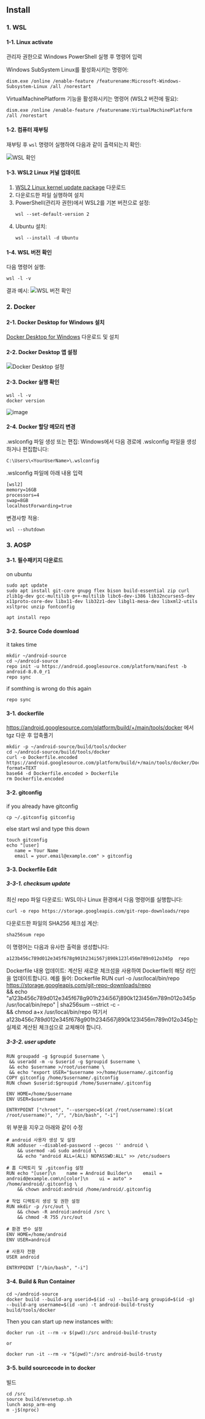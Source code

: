 ## Install

### 1. WSL

#### 1-1. Linux activate
관리자 권한으로 Windows PowerShell 실행 후 명령어 입력

Windows SubSystem Linux를 활성화시키는 명령어:
```
dism.exe /online /enable-feature /featurename:Microsoft-Windows-Subsystem-Linux /all /norestart
```

VirtualMachinePlatform 기능을 활성화시키는 명령어 (WSL2 버전에 필요):
```
dism.exe /online /enable-feature /featurename:VirtualMachinePlatform /all /norestart
```

#### 1-2. 컴퓨터 재부팅
재부팅 후 `wsl` 명령어 실행하여 다음과 같이 출력되는지 확인:

![WSL 확인](https://github.com/user-attachments/assets/73e7fc10-65c7-4f35-a4ea-b6d89446abe2)

#### 1-3. WSL2 Linux 커널 업데이트
1. [WSL2 Linux kernel update package](https://aka.ms/wsl2kernel) 다운로드
2. 다운로드한 파일 실행하여 설치
3. PowerShell(관리자 권한)에서 WSL2를 기본 버전으로 설정:
   ```
   wsl --set-default-version 2
   ```
4. Ubuntu 설치:
   ```
   wsl --install -d Ubuntu
   ```

#### 1-4. WSL 버전 확인
다음 명령어 실행:
```
wsl -l -v
```

결과 예시:
![WSL 버전 확인](https://github.com/user-attachments/assets/313cd0a1-84b8-47ff-b37b-70439624b03f)

### 2. Docker

#### 2-1. Docker Desktop for Windows 설치
[Docker Desktop for Windows](https://docs.docker.com/desktop/install/windows-install/) 다운로드 및 설치

#### 2-2. Docker Desktop 앱 설정
![Docker Desktop 설정](https://github.com/user-attachments/assets/efe2ead0-6001-4a8f-bcd8-36645717b6ed)

#### 2-3. Docker 실행 확인
```
wsl -l -v
docker version
```
![image](https://github.com/user-attachments/assets/da694025-3fa3-42a0-a710-d41f720efc21)

#### 2-4. Docker 할당 메모리 변경

.wslconfig 파일 생성 또는 편집:
Windows에서 다음 경로에 .wslconfig 파일을 생성하거나 편집합니다:
```
C:\Users\<YourUserName>\.wslconfig
```
.wslconfig 파일에 아래 내용 입력
```
[wsl2]
memory=16GB
processors=4
swap=8GB
localhostForwarding=true
```

변경사항 적용:
```
wsl --shutdown
```

### 3. AOSP

#### 3-1. 필수패키지 다운로드
on ubuntu
```
sudo apt update
sudo apt install git-core gnupg flex bison build-essential zip curl zlib1g-dev gcc-multilib g++-multilib libc6-dev-i386 lib32ncurses5-dev x11proto-core-dev libx11-dev lib32z1-dev libgl1-mesa-dev libxml2-utils xsltproc unzip fontconfig
```
```
apt install repo
```

#### 3-2. Source Code download
it takes time
```
mkdir ~/android-source
cd ~/android-source
repo init -u https://android.googlesource.com/platform/manifest -b android-8.0.0_r1
repo sync
```
if somthing is wrong do this again
```
repo sync
```

#### 3-1. dockerfile
https://android.googlesource.com/platform/build/+/main/tools/docker
에서 tgz 다운 후 압축풀기

```
mkdir -p ~/android-source/build/tools/docker
cd ~/android-source/build/tools/docker
curl -o Dockerfile.encoded https://android.googlesource.com/platform/build/+/main/tools/docker/Dockerfile?format=TEXT
base64 -d Dockerfile.encoded > Dockerfile
rm Dockerfile.encoded
```

#### 3-2. gitconfig
if you already have gitconfig
```
cp ~/.gitconfig gitconfig
```

else start wsl and type this down
```
touch gitconfig
echo "[user]
   name = Your Name
   email = your.email@example.com" > gitconfig
```

#### 3-3. Dockerfile Edit
##### 3-3-1. checksum update
최신 repo 파일 다운로드:
WSL이나 Linux 환경에서 다음 명령어를 실행합니다:
```
curl -o repo https://storage.googleapis.com/git-repo-downloads/repo
```
다운로드한 파일의 SHA256 체크섬 계산:
```
sha256sum repo
```
이 명령어는 다음과 유사한 출력을 생성합니다:
```
a123b456c789d012e345f678g901h234i567j890k123l456m789n012o345p  repo
```
Dockerfile 내용 업데이트:
계산된 새로운 체크섬을 사용하여 Dockerfile의 해당 라인을 업데이트합니다. 예를 들어:
Dockerfile RUN curl -o /usr/local/bin/repo https://storage.googleapis.com/git-repo-downloads/repo \
 && echo "a123b456c789d012e345f678g901h234i567j890k123l456m789n012o345p  /usr/local/bin/repo" | sha256sum --strict -c - \
 && chmod a+x /usr/local/bin/repo
여기서 a123b456c789d012e345f678g901h234i567j890k123l456m789n012o345p는 실제로 계산된 체크섬으로 교체해야 합니다.

##### 3-3-2. user update
```
RUN groupadd -g $groupid $username \
 && useradd -m -u $userid -g $groupid $username \
 && echo $username >/root/username \
 && echo "export USER="$username >>/home/$username/.gitconfig
COPY gitconfig /home/$username/.gitconfig
RUN chown $userid:$groupid /home/$username/.gitconfig

ENV HOME=/home/$username
ENV USER=$username

ENTRYPOINT ["chroot", "--userspec=$(cat /root/username):$(cat /root/username)", "/", "/bin/bash", "-i"]
```
위 부분을 지우고 아래와 같이 수정
```
# android 사용자 생성 및 설정
RUN adduser --disabled-password --gecos '' android \
    && usermod -aG sudo android \
    && echo "android ALL=(ALL) NOPASSWD:ALL" >> /etc/sudoers

# 홈 디렉토리 및 .gitconfig 설정
RUN echo "[user]\n    name = Android Builder\n    email = android@example.com\n[color]\n    ui = auto" > /home/android/.gitconfig \
    && chown android:android /home/android/.gitconfig

# 작업 디렉토리 생성 및 권한 설정
RUN mkdir -p /src/out \
    && chown -R android:android /src \
    && chmod -R 755 /src/out

# 환경 변수 설정
ENV HOME=/home/android
ENV USER=android

# 사용자 전환
USER android

ENTRYPOINT ["/bin/bash", "-i"]
```

#### 3-4. Build & Run Container
```
cd ~/android-source
docker build --build-arg userid=$(id -u) --build-arg groupid=$(id -g) --build-arg username=$(id -un) -t android-build-trusty build/tools/docker
```
Then you can start up new instances with:
```
docker run -it --rm -v $(pwd):/src android-build-trusty

or

docker run -it --rm -v "$(pwd)":/src android-build-trusty
```
#### 3-5. build sourcecode in to docker
빌드
```
cd /src
source build/envsetup.sh
lunch aosp_arm-eng
m -j$(nproc)
```
